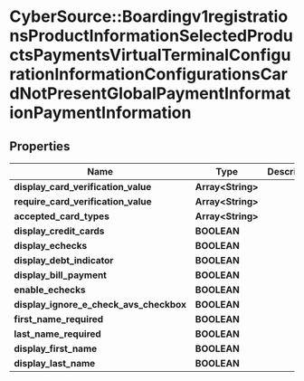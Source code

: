 # CyberSource::Boardingv1registrationsProductInformationSelectedProductsPaymentsVirtualTerminalConfigurationInformationConfigurationsCardNotPresentGlobalPaymentInformationPaymentInformation

## Properties
Name | Type | Description | Notes
------------ | ------------- | ------------- | -------------
**display_card_verification_value** | **Array&lt;String&gt;** |  | [optional] 
**require_card_verification_value** | **Array&lt;String&gt;** |  | [optional] 
**accepted_card_types** | **Array&lt;String&gt;** |  | [optional] 
**display_credit_cards** | **BOOLEAN** |  | [optional] 
**display_echecks** | **BOOLEAN** |  | [optional] 
**display_debt_indicator** | **BOOLEAN** |  | [optional] 
**display_bill_payment** | **BOOLEAN** |  | [optional] 
**enable_echecks** | **BOOLEAN** |  | [optional] 
**display_ignore_e_check_avs_checkbox** | **BOOLEAN** |  | [optional] 
**first_name_required** | **BOOLEAN** |  | [optional] 
**last_name_required** | **BOOLEAN** |  | [optional] 
**display_first_name** | **BOOLEAN** |  | [optional] 
**display_last_name** | **BOOLEAN** |  | [optional] 


